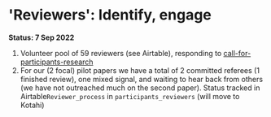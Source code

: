 # 'Reviewers': Identify, engage

**Status: 7 Sep 2022**

1. Volunteer pool of 59 reviewers (see Airtable), responding to [call-for-participants-research](../readme/call-for-participants-research/ "mention")
2. For our (2 focal) pilot papers we have a total of 2 committed referees (1 finished review), one mixed signal, and waiting to hear back from others (we have not outreached much on the second paper). Status tracked in Airtable`Reviewer_process` in `participants_reviewers` (will move to Kotahi)
